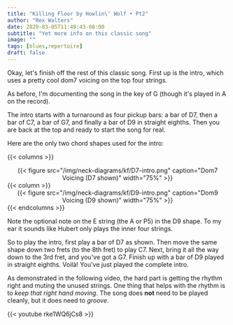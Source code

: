 ```yaml
---
title: "Killing Floor by Howlin\' Wolf • Pt2"
author: "Rex Walters"
date: 2020-03-05T11:49:43-08:00
subtitle: "Yet more info on this classic song"
image: ""
tags: [blues,repertoire]
draft: false
---
```


Okay, let's finish off the rest of this classic song. First up is the intro, which uses a pretty cool dom7 voicing on the top four strings.

As before, I'm documenting the song in the key of G (though it's played in A on the record).

<!--more-->

The intro starts with a turnaround as four pickup bars: a bar of D7, then a bar of C7, a bar of G7, and finally a bar of D9 in straight eighths. Then you are back at the top and ready to start the song for real.

Here are the only two chord shapes used for the intro:

{{< columns >}}
<center>
  {{< figure src="/img/neck-diagrams/kf/D7-intro.png" caption="Dom7 Voicing (D7 shown)" width="75%" >}}
</center>
{{< column >}}
<center>
  {{< figure src="/img/neck-diagrams/kf/D9-intro.png" caption="Dom9 Voicing (D9 shown)" width="75%" >}}
</center>
{{< endcolumns >}}


Note the optional note on the E string (the A or P5) in the D9 shape. To my ear it sounds like Hubert only plays the inner four strings.

So to play the intro, first play a bar of D7 as shown. Then move the same shape down two frets (to the 8th fret) to play C7. Next, bring it all the way down to the 3rd fret, and you've got a G7. Finish up with a bar of D9 played in straight eighths. Voilà! You've just played the complete intro.

As demonstrated in the following video, the hard part is getting the rhythm right and muting the unused strings. One thing that helps with the rhythm is to *keep that right hand moving*. The song does **not** need to be played cleanly, but it does need to *groove*.

{{< youtube rke1WQ6jCs8  >}}
